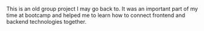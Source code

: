 This is an old group project I may go back to. It was an important part of my time at bootcamp and helped me to learn how to connect frontend and backend technologies together.
